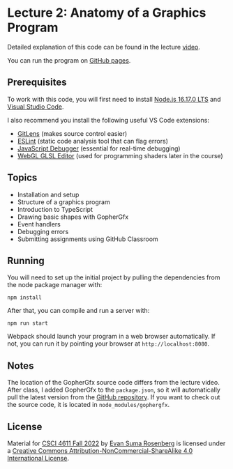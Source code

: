 # Lecture 2: Anatomy of a Graphics Program

Detailed explanation of this code can be found in the lecture [video](https://mediaspace.umn.edu/media/t/1_wpvnlxfz).

You can run the program on [GitHub pages](https://csci-4611-fall-2022.github.io/Lecture-2).

## Prerequisites

To work with this code, you will first need to install [Node.js 16.17.0 LTS](https://nodejs.org/en/) and [Visual Studio Code](https://code.visualstudio.com/). 

I also recommend you install the following useful VS Code extensions:

- [GitLens](https://marketplace.visualstudio.com/items?itemName=eamodio.gitlens) (makes source control easier)
- [ESLint](https://marketplace.visualstudio.com/items?itemName=dbaeumer.vscode-eslint) (static code analysis tool that can flag errors)
- [JavaScript Debugger](https://marketplace.visualstudio.com/items?itemName=ms-vscode.js-debug-nightly) (essential for real-time debugging)
- [WebGL GLSL Editor](https://marketplace.visualstudio.com/items?itemName=raczzalan.webgl-glsl-editor) (used for programming shaders later in the course)

## Topics

- Installation and setup
- Structure of a graphics program
- Introduction to TypeScript
- Drawing basic shapes with GopherGfx
- Event handlers
- Debugging errors
- Submitting assignments using GitHub Classroom

## Running

You will need to set up the initial project by pulling the dependencies from the node package manager with:

```
npm install
```

After that, you can compile and run a server with:

```
npm run start
```

Webpack should launch your program in a web browser automatically.  If not, you can run it by pointing your browser at `http://localhost:8080`.

## Notes

The location of the GopherGfx source code differs from the lecture video.  After class, I added GopherGfx to the `package.json`, so it will automatically pull the latest version from the [GitHub repository](https://github.com/illusioneering/GopherGfx).  If you want to check out the source code, it is located in `node_modules/gophergfx`.

## License

Material for [CSCI 4611 Fall 2022](https://csci-4611-fall-2022.github.io) by [Evan Suma Rosenberg](https://illusioneering.umn.edu/) is licensed under a [Creative Commons Attribution-NonCommercial-ShareAlike 4.0 International License](http://creativecommons.org/licenses/by-nc-sa/4.0/).